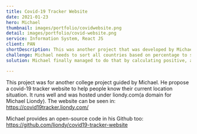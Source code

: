 ```yaml
---
title: Covid-19 Tracker Website
date: 2021-01-23
hero: Michael
thumbnail: images/portfolio/covidwebsite.png
detail: images/portfolio/covid-website.png
service: Information System, React JS
client: PAN
shortDescription: This was another project that was developed by Michael and team. He developed another Covid-19 Tracker but for this time, for website. Basically, it has the same function as in mobile apps, but this has another cool feature such as analyze positive, active, and death cases from all around the world. It has a referral hospital in every province in Indonesia and also user can see current zone whether their location is red zone or not. Cool isn't it?
challenge: Michael needs to sort all countries based on percentage to see whether their country has reached herd immunity or not.
solution: Michael finally managed to do that by calculating positive, active, and death cases based on every country population at that time so that he could get the percentage to sort the countries. By doing this, user can see whether their country has reached herd immunity or not.

---
```

This project was for another college project guided by Michael. He propose a covid-19 tracker website to help people know their current location situation. It runs well and was hosted under liondy.com(a domain for Michael Liondy). The website can be seen in: https://covid19tracker.liondy.com/

Michael provides an open-source code in his Github too: https://github.com/liondy/covid19-tracker-website